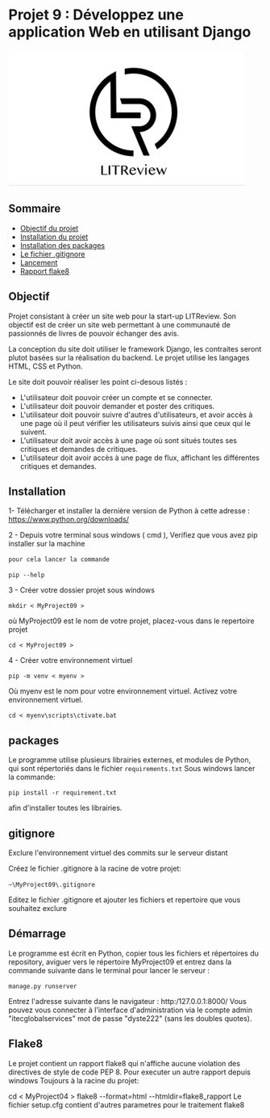 # Projet 9 : Développez une application Web en utilisant Django

![logo.png](logo.png)


## Sommaire

+ [Objectif du projet ](#Objectif)
+ [Installation du projet](#Installation)
+ [Installation des packages](#Packages)
+ [Le fichier .gitignore](#gitignore)
+ [Lancement](#Démarrage)
+ [Rapport flake8 ](#Flake8)


## Objectif

Projet consistant à créer un site web pour la start-up LITReview. Son objectif est de créer un site web permettant à une communauté de passionnés de livres de pouvoir échanger des avis.

La conception du site doit utiliser le framework Django, les contraites seront plutot basées sur la réalisation du backend.
Le projet utilise les langages HTML, CSS et Python.

Le site doit pouvoir réaliser les point ci-desous listés :
 - L'utilisateur doit pouvoir créer un compte et se connecter.
 - L'utilisateur doit pouvoir demander et poster des critiques.
 - L'utilisateur doit pouvoir suivre d'autres d'utilisateurs, et avoir accès à une page où il peut vérifier les utilisateurs suivis ainsi que ceux qui le suivent.
 - L'utilisateur doit avoir accès à une page où sont situés toutes ses critiques et demandes de critiques.
 - L'utilisateur doit avoir accès à une page de flux, affichant les différentes critiques et demandes. 


## Installation
  
1- Télécharger et installer la dernière version de Python à cette adresse :
	https://www.python.org/downloads/
		 
2 - Depuis votre terminal sous windows ( cmd ), 
	Verifiez que vous avez pip installer sur la machine
	
	pour cela lancer la commande 

```pip --help```

3 - Créer votre dossier projet sous windows
	     
```
mkdir < MyProject09 > 
```
où MyProject09 est le nom de votre projet,
placez-vous dans le repertoire projet
```
cd < MyProject09 > 
```
4 - Créer votre environnement virtuel
```
pip -m venv < myenv > 
```
Où myenv est le nom pour votre environnement virtuel.
Activez votre environnement virtuel.
```
cd < myenv\scripts\ctivate.bat
```

## packages

Le programme utilise plusieurs librairies externes, et modules de Python, qui sont répertoriés dans le fichier ```requirements.txt```
Sous windows lancer la commande:

```
pip install -r requirement.txt
```
afin d'installer toutes les librairies.

## gitignore

Exclure l'environnement virtuel des commits sur le serveur distant 
	
Créez le fichier .gitignore à la racine de votre projet:   

```~\MyProject09\.gitignore ```

Editez le fichier .gitignore et ajouter les fichiers et repertoire que vous souhaitez exclure   

## Démarrage 

Le programme est écrit en Python, copier tous les fichiers et répertoires du repository, 
aviguer vers le répertoire MyProject09 et entrez dans la commande suivante dans le terminal pour lancer le serveur :

``` ~\MyProject09
manage.py runserver
```

Entrez l'adresse suivante dans le navigateur : http:/127.0.0.1:8000/ 
Vous pouvez vous connecter à l'interface d'administration via le compte admin "itecglobalservices"  mot de passe "dyste222" (sans les doubles quotes).


## Flake8

Le projet contient un rapport flake8 qui n'affiche aucune violation des directives de style de code PEP 8. Pour executer un autre rapport depuis windows Toujours à la racine du projet:

cd < MyProject04 > 
flake8 --format=html --htmldir=flake8_rapport
Le fichier setup.cfg contient d'autres parametres pour le traitement flake8

